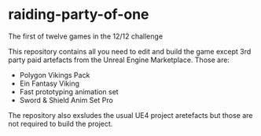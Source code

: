 # raiding-party-of-one
The first of twelve games in the 12/12 challenge

This repository contains all you need to edit and build the game except 3rd party paid artefacts from the Unreal Engine Marketplace. Those are:

* Polygon Vikings Pack
* Ein Fantasy Viking
* Fast prototyping animation set
* Sword & Shield Anim Set Pro

The repository also exsludes the usual UE4 project aretefacts but those are not required to build the project. 
